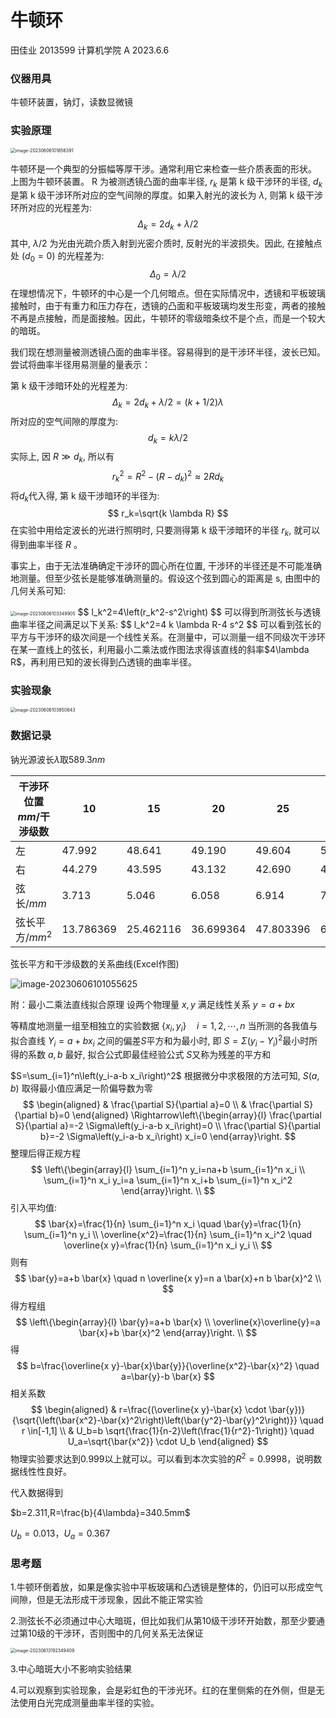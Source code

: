 # 牛顿环

田佳业 2013599 计算机学院 A 2023.6.6

### 仪器用具

牛顿环装置，钠灯，读数显微镜

### 实验原理

<img src="牛顿环.assets/image-20230606101856391.png" alt="image-20230606101856391" style="zoom:50%;" />

牛顿环是一个典型的分振幅等厚干涉。通常利用它来检查一些介质表面的形状。 上图为牛顿环装置。 $\mathrm{R}$ 为被测透镜凸面的曲率半径, $r_k$ 是第 $\mathrm{k}$ 级干涉环的半径, $d_k$ 是第 $\mathrm{k}$ 级干涉环所对应的空气间隙的厚度。如果入射光的波长为 $\lambda$, 则第 $\mathrm{k}$ 级干涉环所对应的光程差为:
$$
\Delta_k=2 d_k+\lambda / 2
$$
其中, $\lambda / 2$ 为光由光疏介质入射到光密介质时, 反射光的半波损失。因此, 在接触点处 $\left(d_0=0\right)$ 的光程差为:
$$
\Delta_0=\lambda / 2
$$
在理想情况下，牛顿环的中心是一个几何暗点。但在实际情况中，透镜和平板玻璃接触时，由于有重力和压力存在，透镜的凸面和平板玻璃均发生形变，两者的接触不再是点接触，而是面接触。因此，牛顿环的零级暗条纹不是个点，而是一个较大的暗斑。

我们现在想测量被测透镜凸面的曲率半径。容易得到的是干涉环半径，波长已知。尝试将曲率半径用易测量的量表示：

第 $\mathrm{k}$ 级干涉暗环处的光程差为:
$$
\Delta_k=2 d_k+\lambda / 2=(k+1 / 2) \lambda
$$
所对应的空气间隙的厚度为:
$$
d_k=k \lambda / 2
$$
实际上, 因 $R \gg d_k$, 所以有
$$
r_k^2=R^2-\left(R-d_k\right)^2 \approx 2 R d_k
$$
将$d_k$代入得, 第 $\mathrm{k}$ 级干涉暗环的半径为:
$$
r_k=\sqrt{k \lambda R}
$$
在实验中用给定波长的光进行照明时, 只要测得第 $\mathrm{k}$ 级干涉暗环的半径 $r_k$, 就可以得到曲率半径 $R$ 。

事实上，由于无法准确确定干涉环的圆心所在位置, 干涉环的半径还是不可能准确地测量。但至少弦长是能够准确测量的。假设这个弦到圆心的距离是 $\mathrm{s}$, 由图中的几何关系可知:

<img src="牛顿环.assets/image-20230606103349905.png" alt="image-20230606103349905" style="zoom:50%;" />
$$
l_k^2=4\left(r_k^2-s^2\right)
$$
可以得到所测弦长与透镜曲率半径之间满足以下关系:
$$
l_k^2=4 k \lambda R-4 s^2
$$
可以看到弦长的平方与干涉环的级次间是一个线性关系。在测量中，可以测量一组不同级次干涉环在某一直线上的弦长，利用最小二乘法或作图法求得该直线的斜率$4\lambda R$，再利用已知的波长得到凸透镜的曲率半径。

### 实验现象

<img src="牛顿环.assets/image-20230606103850643.png" alt="image-20230606103850643" style="zoom:50%;" />

### 数据记录

钠光源波长$\lambda$取$589.3nm$

| 干涉环位置$mm$/干涉级数 | 10        | 15        | 20        | 25        | 30        | 35        | 40        | 45        |
| ----------------------- | --------- | --------- | --------- | --------- | --------- | --------- | --------- | --------- |
| 左                      | 47.992    | 48.641    | 49.190    | 49.604    | 50.028    | 50.362    | 50.713    | 50.942    |
| 右                      | 44.279    | 43.595    | 43.132    | 42.690    | 42.259    | 41.898    | 41.565    | 41.241    |
| 弦长/$mm$               | 3.713     | 5.046     | 6.058     | 6.914     | 7.769     | 8.464     | 9.148     | 9.701     |
| 弦长平方/$mm^2$         | 13.786369 | 25.462116 | 36.699364 | 47.803396 | 60.357361 | 71.639296 | 83.685904 | 94.109401 |

弦长平方和干涉级数的关系曲线(Excel作图)

![image-20230606101055625](牛顿环.assets/image-20230606101055625.png)

附：最小二乘法直线拟合原理
设两个物理量 $x, y$ 满足线性关系 $y=a+b x$ 

等精度地测量一组至相独立的实验数据 $\left\{x_i, y_i\right\} \quad i=1,2, \cdots, n$
当所测的各我值与拟合直线 $Y_i=a+b x_i$ 之间的偏差$S$平方和为最小时, 即 $S=\Sigma\left(y_i-Y_i\right)^2$最小时所得的系数 $a, b$ 最好, 拟合公式即最佳经验公式
$S$又称为残差的平方和

$S=\sum_{i=1}^n\left(y_i-a-b x_i\right)^2$
根据微分中求极限的方法可知, $S(a,b)$
取得最小值应满足一阶偏导数为零
$$
\begin{aligned}
& \frac{\partial S}{\partial a}=0 \\
& \frac{\partial S}{\partial b}=0
\end{aligned} \Rightarrow\left\{\begin{array}{l}
\frac{\partial S}{\partial a}=-2 \Sigma\left(y_i-a-b x_i\right)=0 \\
\frac{\partial S}{\partial b}=-2 \Sigma\left(y_i-a-b x_i\right) x_i=0
\end{array}\right.
$$
整理后得正规方程
$$
\left\{\begin{array}{l}
\sum_{i=1}^n y_i=na+b \sum_{i=1}^n x_i \\
\sum_{i=1}^n x_i y_i=a \sum_{i=1}^n x_i+b \sum_{i=1}^n x_i^2
\end{array}\right. \\
$$
引入平均值: 
$$
\bar{x}=\frac{1}{n} \sum_{i=1}^n x_i \quad 
\bar{y}=\frac{1}{n} \sum_{i=1}^n y_i \\
\overline{x^2}=\frac{1}{n} \sum_{i=1}^n x_i^2 \quad \overline{x y}=\frac{1}{n} \sum_{i=1}^n x_i y_i \\
$$
则有 
$$
\bar{y}=a+b \bar{x} \quad n \overline{x y}=n a \bar{x}+n b \bar{x}^2 \\
$$
得方程组 
$$
\left\{\begin{array}{l}
\bar{y}=a+b \bar{x} \\
\overline{x}\overline{y}=a \bar{x}+b \bar{x}^2
\end{array}\right. \\
$$
得 
$$
b=\frac{\overline{x y}-\bar{x}\bar{y}}{\overline{x^2}-\bar{x}^2} \quad a=\bar{y}-b \bar{x}
$$
相关系数
$$
\begin{aligned}
& r=\frac{(\overline{x y}-\bar{x} \cdot \bar{y})}{\sqrt{\left(\bar{x^2}-\bar{x}^2\right)\left(\bar{y^2}-\bar{y}^2\right)}} \quad r \in[-1,1] \\
& U_b=b \sqrt{\frac{1}{n-2}\left(\frac{1}{r^2}-1\right)} \quad U_a=\sqrt{\bar{x^2}} \cdot U_b
\end{aligned}
$$
物理实验要求达到0.999以上就可以。可以看到本次实验的$R^2=0.9998$，说明数据线性性良好。

代入数据得到

$b=2.311,R=\frac{b}{4\lambda}=340.5mm$

$U_b=0.013，U_a=0.367$

### 思考题

1.牛顿环倒着放，如果是像实验中平板玻璃和凸透镜是整体的，仍旧可以形成空气间隙，但是无法形成干涉现象，因此不能正常实验

2.测弦长不必须通过中心大暗斑，但比如我们从第10级干涉环开始数，那至少要通过第10级的干涉环，否则图中的几何关系无法保证

<img src="牛顿环.assets/image-20230613192349409.png" alt="image-20230613192349409" style="zoom:50%;" />

3.中心暗斑大小不影响实验结果

4.可以观察到实验现象，会是彩虹色的干涉光环。红的在里侧紫的在外侧，但是无法使用白光完成测量曲率半径的实验。